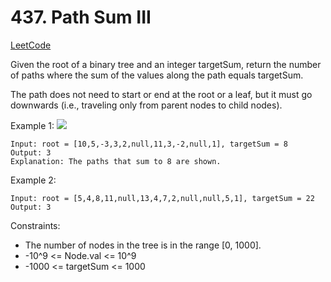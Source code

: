 # 437. Path Sum III
[LeetCode](https://leetcode.com/problems/path-sum-iii/)

Given the root of a binary tree and an integer targetSum, return the number of paths where the sum of the values along the path equals targetSum.

The path does not need to start or end at the root or a leaf, but it must go downwards (i.e., traveling only from parent nodes to child nodes).



Example 1:
![](https://assets.leetcode.com/uploads/2021/04/09/pathsum3-1-tree.jpg)
```
Input: root = [10,5,-3,3,2,null,11,3,-2,null,1], targetSum = 8
Output: 3
Explanation: The paths that sum to 8 are shown.
```
Example 2:
```
Input: root = [5,4,8,11,null,13,4,7,2,null,null,5,1], targetSum = 22
Output: 3
```

Constraints:

- The number of nodes in the tree is in the range [0, 1000].
- -10^9 <= Node.val <= 10^9
- -1000 <= targetSum <= 1000